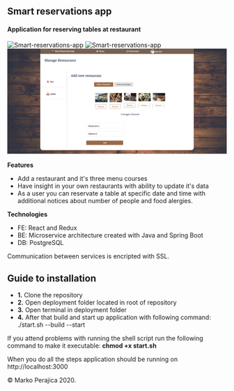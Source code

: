 ## Smart reservations app

#### Application for reserving tables at restaurant

![Smart-reservations-app](/assets/cover-image-1.png)
![Smart-reservations-app](/assets/restaurant-list.png)
![Smart-reservations-app](/assets/restaurant-menu.png)

**Features**

 * Add a restaurant and it's three menu courses
 * Have insight in your own restaurants with ability to update it's data
 * As a user you can reservate a table at specific date and time 
   with additional notices about number of people and food alergies.

**Technologies**
 * FE: React and Redux
 * BE: Microservice architecture created with Java and Spring Boot
 * DB: PostgreSQL
 
 Communication between services is encripted with SSL.

## Guide to installation

 * **1.** Clone the repository
 * **2.** Open deployment folder located in root of repository
 * **3.** Open terminal in deployment folder
 * **4.** After that build and start up application with following command: ./start.sh --build --start

 If you attend problems with running the shell script run the following command to make it executable: **chmod +x start.sh**


 When you do all the steps application should be running on http://localhost:3000
 

© Marko Perajica 2020.